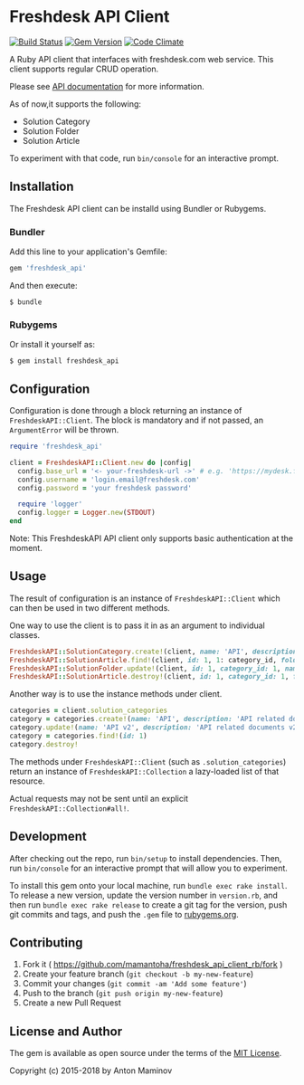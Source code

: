 # Freshdesk API Client

[![Build Status][travis_badge]][travis]
[![Gem Version][rubygems_badge]][rubygems]
[![Code Climate][codeclimate_badge]][codeclimate]

A Ruby API client that interfaces with freshdesk.com web service. This client supports regular CRUD operation.

Please see [API documentation](https://developers.freshdesk.com/api/) for more information.

As of now,it supports the following:

* Solution Category
* Solution Folder
* Solution Article

To experiment with that code, run `bin/console` for an interactive prompt.

## Installation

The Freshdesk API client can be installd using Bundler or Rubygems.

### Bundler

Add this line to your application's Gemfile:

```ruby
gem 'freshdesk_api'
```

And then execute:

```
$ bundle
```

### Rubygems

Or install it yourself as:

```
$ gem install freshdesk_api
```

## Configuration

Configuration is done through a block returning an instance of `FreshdeskAPI::Client`. The block is mandatory and if not passed, an `ArgumentError` will be thrown.

```ruby
require 'freshdesk_api'

client = FreshdeskAPI::Client.new do |config|
  config.base_url = '<- your-freshdesk-url ->' # e.g. 'https://mydesk.freshdesk.com'
  config.username = 'login.email@freshdesk.com'
  config.password = 'your freshdesk password'

  require 'logger'
  config.logger = Logger.new(STDOUT)
end
```

Note: This FreshdeskAPI API client only supports basic authentication at the moment.

## Usage

The result of configuration is an instance of `FreshdeskAPI::Client` which can then be used in two different methods.

One way to use the client is to pass it in as an argument to individual classes.

```ruby
FreshdeskAPI::SolutionCategory.create!(client, name: 'API', description: 'API related documents')
FreshdeskAPI::SolutionArticle.find!(client, id: 1, 1: category_id, folder_id: 1)
FreshdeskAPI::SolutionFolder.update!(client, id: 1, category_id: 1, name: 'Folder API')
FreshdeskAPI::SolutionArticle.destroy!(client, id: 1, category_id: 1, folder_id: 1)
```
Another way is to use the instance methods under client.

```ruby
categories = client.solution_categories
category = categories.create!(name: 'API', description: 'API related documents')
category.update!(name: 'API v2', description: 'API related documents v2')
category = categories.find!(id: 1)
category.destroy!
```

The methods under `FreshdeskAPI::Client` (such as `.solution_categories`) return an instance of `FreshdeskAPI::Collection` a lazy-loaded list of that resource.

Actual requests may not be sent until an explicit `FreshdeskAPI::Collection#all!`.

## Development

After checking out the repo, run `bin/setup` to install dependencies. Then, run `bin/console` for an interactive prompt that will allow you to experiment.

To install this gem onto your local machine, run `bundle exec rake install`. To release a new version, update the version number in `version.rb`, and then run `bundle exec rake release` to create a git tag for the version, push git commits and tags, and push the `.gem` file to [rubygems.org](https://rubygems.org).

## Contributing

1. Fork it ( https://github.com/mamantoha/freshdesk_api_client_rb/fork )
2. Create your feature branch (`git checkout -b my-new-feature`)
3. Commit your changes (`git commit -am 'Add some feature'`)
4. Push to the branch (`git push origin my-new-feature`)
5. Create a new Pull Request

## License and Author

The gem is available as open source under the terms of the [MIT License](http://opensource.org/licenses/MIT).

Copyright (c) 2015-2018 by Anton Maminov

[travis_badge]: http://img.shields.io/travis/mamantoha/freshdesk_api_client_rb.svg?style=flat
[travis]: https://travis-ci.org/mamantoha/freshdesk_api_client_rb

[rubygems_badge]: http://img.shields.io/gem/v/freshdesk_api.svg?style=flat
[rubygems]: https://rubygems.org/gems/freshdesk_api

[codeclimate_badge]: http://img.shields.io/codeclimate/github/mamantoha/freshdesk_api_client_rb.svg?style=flat
[codeclimate]: https://codeclimate.com/github/mamantoha/freshdesk_api_client_rb
